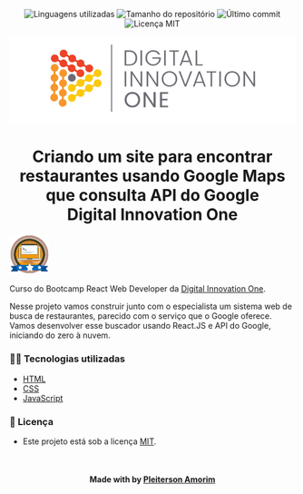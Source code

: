 <!-- Badges session -->
<p align="center">  
  <!-- languages -->
  <img src="https://img.shields.io/github/languages/count/pleiterson/restaurant-finder-dio?style=social" alt="Linguagens utilizadas">
  <!-- repo size -->
  <img src="https://img.shields.io/github/repo-size/Pleiterson/restaurant-finder-dio?style=social" alt="Tamanho do repositório">
  <!-- last commit -->
  <img src="https://img.shields.io/github/last-commit/Pleiterson/restaurant-finder-dio?style=social" alt="Último commit">
  <!-- licence MIT -->
  <img src="https://img.shields.io/github/license/Pleiterson/restaurant-finder-dio?style=social" alt="Licença MIT">
</p>

<!--Banner session-->
<p align="center">
  <img src="./src/assets/banner.png" alt="DIO" title="Digital Innovation One">
</p>

<!--About session-->
<h1 align="center">Criando um site para encontrar restaurantes usando Google Maps que consulta API do Google<br>Digital Innovation One</h1>

<img src="./src/assets/badge.png" title="Badge" width="70" height="70">

Curso do Bootcamp React Web Developer da [Digital Innovation One](https://digitalinnovation.one/).

Nesse projeto vamos construir junto com o especialista um sistema web de busca de restaurantes, parecido com o serviço que o Google oferece. Vamos desenvolver esse buscador usando React.JS e API do Google, iniciando do zero à nuvem.

<h3>👨‍💻 Tecnologias utilizadas</h3>

- [HTML](https://www.w3schools.com/html/)
- [CSS](https://developer.mozilla.org/pt-BR/docs/Web/CSS)
- [JavaScript](https://developer.mozilla.org/en-US/docs/Web/JavaScript)<br>

<!--License session-->
<h3>📝 Licença</h3>

- Este projeto está sob a licença [MIT](./LICENSE).<br>

<!--Bottom session-->
<br><h4 align=center>Made with by <a target="_blank" href="https://pleiterson.vercel.app" >Pleiterson Amorim</a></h4>